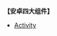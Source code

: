 **【安卓四大组件】**

- [Activity](https://github.com/Apriluestc/Android/blob/master/Docs/MainComponents/Activity.md)
